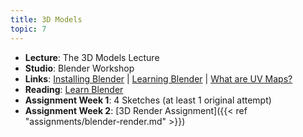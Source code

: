 ```yaml
---
title: 3D Models
topic: 7
---
```


- **Lecture**: The 3D Models Lecture
- **Studio**: Blender Workshop
- **Links**: [Installing Blender](https://guidebook.hdyar.com/docs/blender/install-blender/) | [Learning Blender](https://guidebook.hdyar.com/docs/blender/learn-blender/) | [What are UV Maps?](https://explainers.hdyar.com/uvmaps/index.html)
- **Reading**: [Learn Blender](https://guidebook.hdyar.com/docs/blender/learn-blender/)
- **Assignment Week 1**: 4 Sketches (at least 1 original attempt)
- **Assignment Week 2**: [3D Render Assignment]({{< ref "assignments/blender-render.md" >}})
